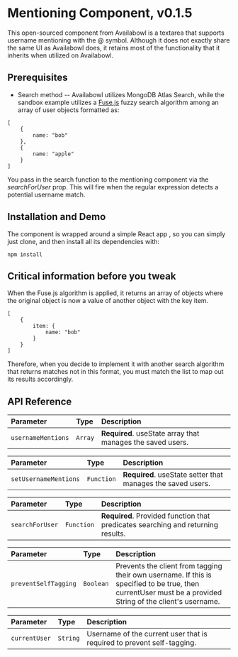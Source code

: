 # Mentioning Component, v0.1.5
This open-sourced component from Availabowl is a textarea that supports username mentioning with the @ symbol. Although it does not exactly share the same UI as Availabowl does, it retains most of the functionality that it inherits when utilized on Availabowl. 

## Prerequisites
- Search method -- Availabowl utilizes MongoDB Atlas Search, while the sandbox example utilizes a [Fuse.js](https://fusejs.io/) fuzzy search algorithm among an array of user objects formatted as:

```
[
    {
        name: "bob"
    },
    {
        name: "apple"
    }   
]
```
You pass in the search function to the mentioning component via the *searchForUser* prop. This will fire when the regular expression detects a potential username match.

## Installation and Demo
The component is wrapped around a simple React app , so you can simply just clone, and then install all its dependencies with:
```
npm install
```

## Critical information before you tweak
When the Fuse.js algorithm is applied, it returns an array of objects where the original object is now a value of another object with the key item.

```
[
    {
        item: {
            name: "bob"
        }
    }
]
```
Therefore, when you decide to implement it with another search algorithm that returns matches not in this format, you must match the list to map out its results accordingly.

## API Reference

| Parameter | Type     | Description                |
| :-------- | :------- | :------------------------- |
| `usernameMentions` | `Array` | **Required**. useState array that manages the saved users. |

| Parameter | Type     | Description                       |
| :-------- | :------- | :-------------------------------- |
| `setUsernameMentions`      | `Function` | **Required**. useState setter that manages the saved users. |

| Parameter | Type     | Description                       |
| :-------- | :------- | :-------------------------------- |
| `searchForUser`      | `Function` | **Required**. Provided function that predicates searching and returning results. |

| Parameter | Type     | Description                |
| :-------- | :------- | :------------------------- |
| `preventSelfTagging` | `Boolean` | Prevents the client from tagging their own username. If this is specified to be true, then currentUser must be a provided String of the client's username.|

| Parameter | Type     | Description                |
| :-------- | :------- | :------------------------- |
| `currentUser` | `String` | Username of the current user that is required to prevent self-tagging.|